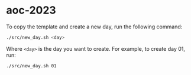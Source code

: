 # aoc-2023

To copy the template and create a new day, run the following command:

```bash
./src/new_day.sh <day>
```

Where `<day>` is the day you want to create. For example, to create day 01, run:

```bash
./src/new_day.sh 01
```
